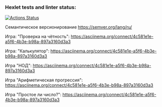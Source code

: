 ### Hexlet tests and linter status:

[![Actions Status](https://github.com/Diana-coder-tech/frontend-project-44/actions/workflows/hexlet-check.yml/badge.svg)](https://github.com/Diana-coder-tech/frontend-project-44/actions)

Семантическое версионирование https://semver.org/lang/ru/

Игра: "Проверка на чётность":
https://asciinema.org/connect/4c581e1e-a5f6-4b3e-b98a-897a3160d3a3

Игра: "Калькулятор":
https://asciinema.org/connect/4c581e1e-a5f6-4b3e-b98a-897a3160d3a3

Игра "НОД":
https://asciinema.org/connect/4c581e1e-a5f6-4b3e-b98a-897a3160d3a3

Игра "Арифметическая прогрессия":
https://asciinema.org/connect/4c581e1e-a5f6-4b3e-b98a-897a3160d3a3

Игра "Простое ли число?":
https://asciinema.org/connect/4c581e1e-a5f6-4b3e-b98a-897a3160d3a3
